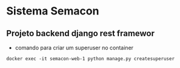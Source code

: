 # Sistema Semacon 
## Projeto backend django rest framewor

* comando para criar um superuser no container
```
docker exec -it semacon-web-1 python manage.py createsuperuser
```
